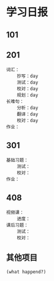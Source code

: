 # 学习日报
## 101
	
## 201
	词汇：
		抄写：day 
		测试：day 
		校对：day 
		规划：day 
	长难句：
		分析：day 
		翻译：day 
		校对：day 
	作业：
		
## 301
	基础习题：
		测试：
		校对：
	作业：
		
## 408
	视频课：
		进度：
	课后习题：
		测试：
		校对：
## 其他项目
	(what happend?)
